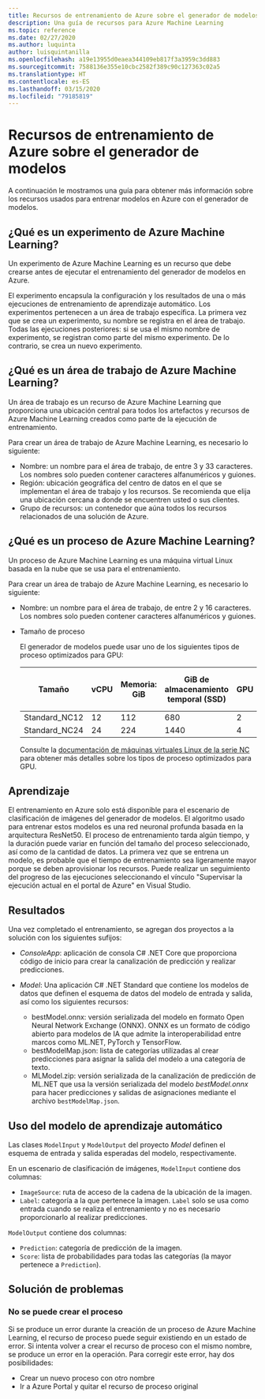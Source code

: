 ```yaml
---
title: Recursos de entrenamiento de Azure sobre el generador de modelos
description: Una guía de recursos para Azure Machine Learning
ms.topic: reference
ms.date: 02/27/2020
ms.author: luquinta
author: luisquintanilla
ms.openlocfilehash: a19e13955d0eaea344109eb817f3a3959c3dd883
ms.sourcegitcommit: 7588136e355e10cbc2582f389c90c127363c02a5
ms.translationtype: HT
ms.contentlocale: es-ES
ms.lasthandoff: 03/15/2020
ms.locfileid: "79185819"
---
```

# <a name="model-builder-azure-training-resources"></a>Recursos de entrenamiento de Azure sobre el generador de modelos

A continuación le mostramos una guía para obtener más información sobre los recursos usados para entrenar modelos en Azure con el generador de modelos.

## <a name="what-is-an-azure-machine-learning-experiment"></a>¿Qué es un experimento de Azure Machine Learning?

Un experimento de Azure Machine Learning es un recurso que debe crearse antes de ejecutar el entrenamiento del generador de modelos en Azure.

El experimento encapsula la configuración y los resultados de una o más ejecuciones de entrenamiento de aprendizaje automático. Los experimentos pertenecen a un área de trabajo específica. La primera vez que se crea un experimento, su nombre se registra en el área de trabajo. Todas las ejecuciones posteriores: si se usa el mismo nombre de experimento, se registran como parte del mismo experimento. De lo contrario, se crea un nuevo experimento.

## <a name="what-is-an-azure-machine-learning-workspace"></a>¿Qué es un área de trabajo de Azure Machine Learning?

Un área de trabajo es un recurso de Azure Machine Learning que proporciona una ubicación central para todos los artefactos y recursos de Azure Machine Learning creados como parte de la ejecución de entrenamiento.

Para crear un área de trabajo de Azure Machine Learning, es necesario lo siguiente:

- Nombre: un nombre para el área de trabajo, de entre 3 y 33 caracteres. Los nombres solo pueden contener caracteres alfanuméricos y guiones.
- Región: ubicación geográfica del centro de datos en el que se implementan el área de trabajo y los recursos. Se recomienda que elija una ubicación cercana a donde se encuentren usted o sus clientes.
- Grupo de recursos: un contenedor que aúna todos los recursos relacionados de una solución de Azure.

## <a name="what-is-an-azure-machine-learning-compute"></a>¿Qué es un proceso de Azure Machine Learning?

Un proceso de Azure Machine Learning es una máquina virtual Linux basada en la nube que se usa para el entrenamiento.

Para crear un área de trabajo de Azure Machine Learning, es necesario lo siguiente:

- Nombre: un nombre para el área de trabajo, de entre 2 y 16 caracteres. Los nombres solo pueden contener caracteres alfanuméricos y guiones.
- Tamaño de proceso

    El generador de modelos puede usar uno de los siguientes tipos de proceso optimizados para GPU:

    | Tamaño | vCPU | Memoria: GiB | GiB de almacenamiento temporal (SSD) | GPU | Memoria de GPU: GiB | Discos de datos máx. | Nº máx. NIC |
    |---|---|---|---|---|---|---|---|
    | Standard_NC12   | 12 | 112 | 680  | 2 | 24 | 48 | 2 |
    | Standard_NC24   | 24 | 224 | 1440 | 4 | 48 | 64 | 4 |

    Consulte la [documentación de máquinas virtuales Linux de la serie NC](https://docs.microsoft.com/azure/virtual-machines/nc-series?toc=/azure/virtual-machines/linux/toc.json&bc=/azure/virtual-machines/linux/breadcrumb/toc.json) para obtener más detalles sobre los tipos de proceso optimizados para GPU.

## <a name="training"></a>Aprendizaje

El entrenamiento en Azure solo está disponible para el escenario de clasificación de imágenes del generador de modelos. El algoritmo usado para entrenar estos modelos es una red neuronal profunda basada en la arquitectura ResNet50. El proceso de entrenamiento tarda algún tiempo, y la duración puede variar en función del tamaño del proceso seleccionado, así como de la cantidad de datos. La primera vez que se entrena un modelo, es probable que el tiempo de entrenamiento sea ligeramente mayor porque se deben aprovisionar los recursos. Puede realizar un seguimiento del progreso de las ejecuciones seleccionando el vínculo "Supervisar la ejecución actual en el portal de Azure" en Visual Studio.

## <a name="results"></a>Resultados

Una vez completado el entrenamiento, se agregan dos proyectos a la solución con los siguientes sufijos:

- *ConsoleApp*: aplicación de consola C# .NET Core que proporciona código de inicio para crear la canalización de predicción y realizar predicciones.
- *Model*: Una aplicación C# .NET Standard que contiene los modelos de datos que definen el esquema de datos del modelo de entrada y salida, así como los siguientes recursos:

  - bestModel.onnx: versión serializada del modelo en formato Open Neural Network Exchange (ONNX). ONNX es un formato de código abierto para modelos de IA que admite la interoperabilidad entre marcos como ML.NET, PyTorch y TensorFlow.
  - bestModelMap.json: lista de categorías utilizadas al crear predicciones para asignar la salida del modelo a una categoría de texto.
  - MLModel.zip: versión serializada de la canalización de predicción de ML.NET que usa la versión serializada del modelo *bestModel.onnx* para hacer predicciones y salidas de asignaciones mediante el archivo `bestModelMap.json`.

## <a name="use-the-machine-learning-model"></a>Uso del modelo de aprendizaje automático

Las clases `ModelInput` y `ModelOutput` del proyecto *Model* definen el esquema de entrada y salida esperadas del modelo, respectivamente.

En un escenario de clasificación de imágenes, `ModelInput` contiene dos columnas:

- `ImageSource`: ruta de acceso de la cadena de la ubicación de la imagen.
- `Label`: categoría a la que pertenece la imagen. `Label` solo se usa como entrada cuando se realiza el entrenamiento y no es necesario proporcionarlo al realizar predicciones.

`ModelOutput` contiene dos columnas:

- `Prediction`: categoría de predicción de la imagen.
- `Score`: lista de probabilidades para todas las categorías (la mayor pertenece a `Prediction`).

## <a name="troubleshooting"></a>Solución de problemas

### <a name="cannot-create-compute"></a>No se puede crear el proceso

Si se produce un error durante la creación de un proceso de Azure Machine Learning, el recurso de proceso puede seguir existiendo en un estado de error. Si intenta volver a crear el recurso de proceso con el mismo nombre, se produce un error en la operación. Para corregir este error, hay dos posibilidades:

- Crear un nuevo proceso con otro nombre
- Ir a Azure Portal y quitar el recurso de proceso original
